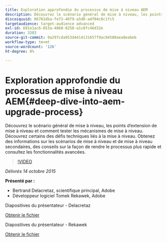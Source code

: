 ```yaml
---
title: Exploration approfondie du processus de mise à niveau AEM
description: Découvrez le scénario général de mise à niveau, les points d’extension de mise à niveau et comment tester les mécanismes de mise à niveau. Découvrez certains des défis techniques liés à la mise à niveau. Obtenez des informations sur les scénarios de mise à niveau et de mise à niveau secondaires, des conseils sur la façon de rendre le processus plus rapide et consultez les fonctionnalités avancées.
discoiquuid: 86781dba-fe73-46f9-a5d0-a4f04c0c1fc5
targetaudience: target-audience advanced
exl-id: 691e1ac6-853a-4860-8258-a1c8fc46d32e
duration: 3383
source-git-commit: 9a297cda953d4414131657f9ac84580aea0eabeb
workflow-type: tm+mt
source-wordcount: '126'
ht-degree: 0%

---
```


# Exploration approfondie du processus de mise à niveau AEM{#deep-dive-into-aem-upgrade-process}

Découvrez le scénario général de mise à niveau, les points d’extension de mise à niveau et comment tester les mécanismes de mise à niveau. Découvrez certains des défis techniques liés à la mise à niveau. Obtenez des informations sur les scénarios de mise à niveau et de mise à niveau secondaires, des conseils sur la façon de rendre le processus plus rapide et consultez les fonctionnalités avancées.

>[!VIDEO](https://video.tv.adobe.com/v/19376/?quality=9)

*Délivrés 14 octobre 2015*

**Présenté par :**

* Bertrand Delacretaz, scientifique principal, Adobe
* Développeur logiciel Tomek Rekawek, Adobe

Diapositives du présentateur - Delacretaz

[Obtenir le fichier](assets/aemgems-upgrades-2015-bdelacretaz.pdf)

Diapositives du présentateur - Rekawek

[Obtenir le fichier](assets/aemgems-upgrades-2015-trekaewk.pdf)
<!--
[Get back to the Overview](https://helpx.adobe.com/fr/experience-manager/kt/eseminars/gems/aem-index.html)
-->
